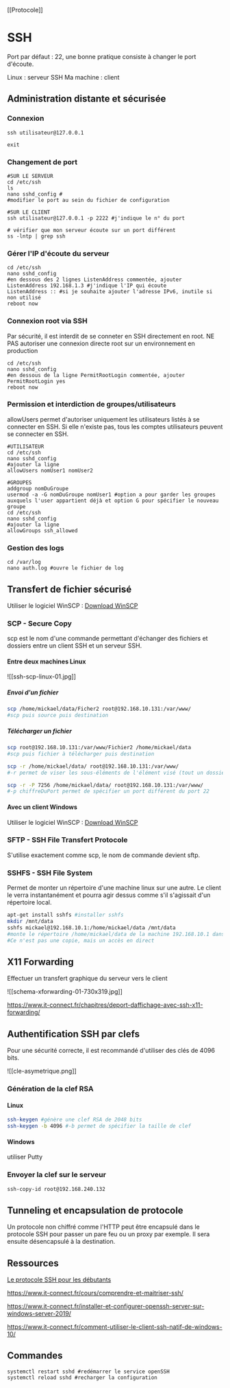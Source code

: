 [[Protocole]]
# SSH
Port par défaut : 22, une bonne pratique consiste à changer le port d'écoute.

Linux : serveur SSH
Ma machine : client

## Administration distante et sécurisée
### Connexion
```shell
ssh utilisateur@127.0.0.1

exit
```

### Changement de port
```shell
#SUR LE SERVEUR
cd /etc/ssh
ls
nano sshd_config #
#modifier le port au sein du fichier de configuration

#SUR LE CLIENT
ssh utilisateur@127.0.0.1 -p 2222 #j'indique le n° du port

# vérifier que mon serveur écoute sur un port différent 
ss -lntp | grep ssh
```

### Gérer l'IP d'écoute du serveur
```shell
cd /etc/ssh
nano sshd_config
#en dessous des 2 lignes ListenAddress commentée, ajouter 
ListenAddress 192.168.1.3 #j'indique l'IP qui écoute
ListenAddress :: #si je souhaite ajouter l'adresse IPv6, inutile si non utilisé
reboot now
```

### Connexion root via SSH
Par sécurité, il est interdit de se conneter en SSH directement en root. 
NE PAS autoriser une connexion directe root sur un environnement en production
```shell
cd /etc/ssh
nano sshd_config
#en dessous de la ligne PermitRootLogin commentée, ajouter
PermitRootLogin yes
reboot now
```

### Permission et interdiction de groupes/utilisateurs
allowUsers permet d'autoriser uniquement les utilisateurs listés à se connecter en SSH. Si elle n'existe pas, tous les comptes utilisateurs peuvent se connecter en SSH.
```shell
#UTILISATEUR
cd /etc/ssh
nano sshd_config
#ajouter la ligne
allowUsers nomUser1 nomUser2

#GROUPES
addgroup nomDuGroupe
usermod -a -G nomDuGroupe nomUser1 #option a pour garder les groupes auxquels l'user appartient déjà et option G pour spécifier le nouveau groupe
cd /etc/ssh
nano sshd_config
#ajouter la ligne
allowGroups ssh_allowed
```

### Gestion des logs
```shell
cd /var/log
nano auth.log #ouvre le fichier de log

```


## Transfert de fichier sécurisé
Utiliser le logiciel WinSCP : [Download WinSCP](https://winscp.net/eng/download.php)
### SCP - Secure Copy
scp est le nom d'une commande permettant d'échanger des fichiers et dossiers entre un client SSH et un serveur SSH. 

#### Entre deux machines Linux

![[ssh-scp-linux-01.jpg]]

##### Envoi d'un fichier
```bash
scp /home/mickael/data/Ficher2 root@192.168.10.131:/var/www/
#scp puis source puis destination
```

##### Télécharger un fichier
```bash
scp root@192.168.10.131:/var/www/Fichier2 /home/mickael/data
#scp puis fichier à télécharger puis destination

scp -r /home/mickael/data/ root@192.168.10.131:/var/www/
#-r permet de viser les sous-éléments de l'élément visé (tout un dossier)

scp -r -P 7256 /home/mickael/data/ root@192.168.10.131:/var/www/
#-p chiffreDuPort permet de spécifier un port différent du port 22
```

#### Avec un client Windows
Utiliser le logiciel WinSCP : [Download WinSCP](https://winscp.net/eng/download.php)

### SFTP - SSH File Transfert Protocole
S'utilise exactement comme scp, le nom de commande devient sftp. 

### SSHFS - SSH File System
Permet de monter un répertoire d'une machine linux sur une autre. Le client le verra instantanément et pourra agir dessus comme s'il s'agissait d'un répertoire local. 

```bash
apt-get install sshfs #installer sshfs
mkdir /mnt/data
sshfs mickael@192.168.10.1:/home/mickael/data /mnt/data
#monte le répertoire /home/mickael/data de la machine 192.168.10.1 dans mon répertoire local /mnt/data
#Ce n'est pas une copie, mais un accès en direct
```

## X11 Forwarding
Effectuer un transfert graphique du serveur vers le client

![[schema-xforwarding-01-730x319.jpg]]

https://www.it-connect.fr/chapitres/deport-daffichage-avec-ssh-x11-forwarding/

## Authentification SSH par clefs
Pour une sécurité correcte, il est recommandé d'utiliser des clés de 4096 bits.

![[cle-asymetrique.png]]

### Génération de la clef RSA 
#### Linux
```bash
ssh-keygen #génère une clef RSA de 2048 bits
ssh-keygen -b 4096 #-b permet de spécifier la taille de clef
```
#### Windows
utiliser Putty

### Envoyer la clef sur le serveur
```bash
ssh-copy-id root@192.168.240.132


```

## Tunneling et encapsulation de protocole
Un protocole non chiffré comme l'HTTP peut être encapsulé dans le protocole SSH pour passer un pare feu ou un proxy par exemple. Il sera ensuite désencapsulé à la destination. 

## Ressources
[Le protocole SSH pour les débutants](https://www.youtube.com/watch?v=gxQKw7A6qDM)

https://www.it-connect.fr/cours/comprendre-et-maitriser-ssh/

https://www.it-connect.fr/installer-et-configurer-openssh-server-sur-windows-server-2019/

https://www.it-connect.fr/comment-utiliser-le-client-ssh-natif-de-windows-10/

## Commandes
```shell
systemctl restart sshd #redémarrer le service openSSH
systemctl reload sshd #recharger la configuration
```

